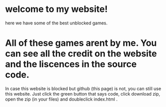 # welcome to my website!
here we have some of the best unblocked games.
# All of these games arent by me. You can see all the credit on the website and the liscences in the source code.
In case this website is blocked but github (this page) is not, you can still use this website. Just click the green button that says code, click download zip, open the zip (in your files) and doubleclick index.html .
